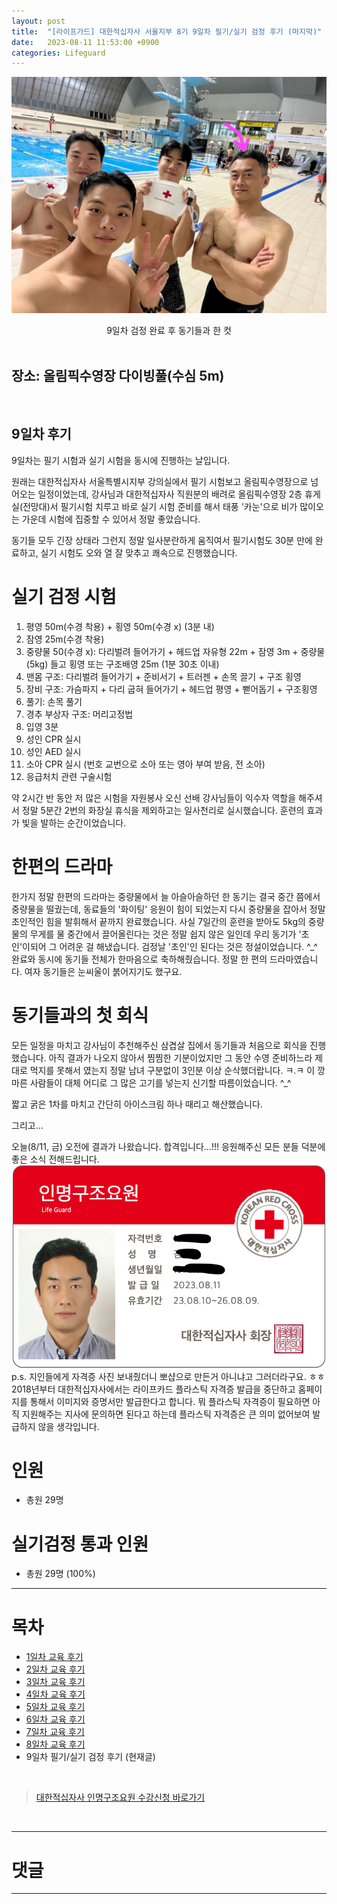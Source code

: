 ```yaml
---
layout: post
title:  "[라이프가드] 대한적십자사 서울지부 8기 9일차 필기/실기 검정 후기 (마지막)"
date:   2023-08-11 11:53:00 +0900
categories: Lifeguard
---
```


![9일차 검정 완료 후 동기들과 한 컷](https://github.com/neoroman/neoroman.github.io/raw/main/_images/lifeguard/Lifeguard-day9.jpg)
<center>9일차 검정 완료 후 동기들과 한 컷</center>

<BR />

## 장소: 올림픽수영장 다이빙풀(수심 5m)

<BR />

## 9일차 후기
9일차는 필기 시험과 실기 시험을 동시에 진행하는 날입니다.

원래는 대한적십자사 서울특별시지부 강의실에서 필기 시험보고 올림픽수영장으로 넘어오는 일정이었는데,
강사님과 대한적십자사 직원분의 배려로 올림픽수영장 2층 휴게실(전망대)서 필기시험 치루고 바로 실기 시험 준비를 해서
태풍 '카눈'으로 비가 많이오는 가운데 시험에 집중할 수 있어서 정말 좋았습니다.

동기들 모두 긴장 상태라 그런지 정말 일사분란하게 움직여서 필기시험도 30분 만에 완료하고,
실기 시험도 오와 열 잘 맞추고 쾌속으로 진행했습니다.

# 실기 검정 시험
1. 평영 50m(수경 착용) + 횡영 50m(수경 x) (3분 내)
2. 잠영 25m(수경 착용)
3. 중량물 50(수경 x): 다리벌려 들어가기 + 헤드업 자유형 22m + 잠영 3m + 중량물(5kg) 들고 횡영 또는 구조배영 25m (1분 30초 이내)
4. 맨몸 구조: 다리벌려 들어가기 + 준비서기 + 트러젠 + 손목 끌기 + 구조 횡영
5. 장비 구조: 가슴파지 + 다리 굽혀 들어가기 + 헤드업 평영 + 뻗어돕기 + 구조횡영
6. 풀기: 손목 풀기
7. 경추 부상자 구조: 머리고정법
8. 입영 3분
9. 성인 CPR 실시
10. 성인 AED 실시
11. 소아 CPR 실시 (번호 교번으로 소아 또는 영아 부여 받음, 전 소아)
12. 응급처치 관련 구술시험

약 2시간 반 동안 저 많은 시험을 자원봉사 오신 선배 강사님들이 익수자 역할을 해주셔서
정말 5분간 2번의 화장실 휴식을 제외하고는 일사천리로 실시했습니다.
훈련의 효과가 빛을 발하는 순간이었습니다.

# 한편의 드라마
한가지 정말 한편의 드라마는 중량물에서 늘 아슬아슬하던 한 동기는 결국 중간 쯤에서 중량물을 떨궜는데,
동료들의 '화이팅' 응원이 힘이 되었는지 다시 중량물을 잡아서 정말 초인적인 힘을 발휘해서 끝까지 완료했습니다.
사실 7일간의 훈련을 받아도 5kg의 중량물의 무게를 물 중간에서 끌어올린다는 것은 정말 쉽지 않은 일인데
우리 동기가 '초인'이되어 그 어려운 걸 해냈습니다. 검정날 '초인'인 된다는 것은 정설이었습니다. ^_^
완료와 동시에 동기들 전체가 한마음으로 축하해줬습니다.
정말 한 편의 드라마였습니다. 여자 동기들은 눈씨울이 붉어지기도 했구요.

# 동기들과의 첫 회식
모든 일정을 마치고 강사님이 추천해주신 삼겹살 집에서 동기들과 처음으로 회식을 진행했습니다.
아직 결과가 나오지 않아서 찜찜한 기분이었지만 그 동안 수영 준비하느라 제대로 먹지를 못해서 였는지 정말
남녀 구분없이 3인분 이상 순삭했더랍니다. ㅋ.ㅋ
이 깡마른 사람들이 대체 어디로 그 많은 고기를 넣는지 신기할 따름이었습니다. ^_^

짧고 굵은 1차를 마치고 간단히 아이스크림 하나 때리고 해산했습니다.

그리고...

오늘(8/11, 금) 오전에 결과가 나왔습니다. 
        합격입니다...!!!
응원해주신 모든 분들 덕분에 좋은 소식 전해드립니다.
<br />
![라이프가드 자격증](https://github.com/neoroman/neoroman.github.io/raw/main/_images/lifeguard/Lifeguard-day9-1.png)
<br />
p.s. 지인들에게 자격증 사진 보내줬더니 뽀샵으로 만든거 아니냐고 그러더라구요. ㅎㅎ
<br />
2018년부터 대한적십자사에서는 라이프카드 플라스틱 자격증 발급을 중단하고 홈페이지를 통해서 이미지와 증명서만 발급한다고 합니다. 뭐 플라스틱 자격증이 필요하면 아직 지원해주는 지사에 문의하면 된다고 하는데 플라스틱 자격증은 큰 의미 없어보여 발급하지 않을 생각입니다.

# 인원
 - 총원 29명

# 실기검정 통과 인원
 - 총원 29명 (100%)


---
# 목차
- [1일차 교육 후기][day-1]
- [2일차 교육 후기][day-2]
- [3일차 교육 후기][day-3]
- [4일차 교육 후기][day-4]
- [5일차 교육 후기][day-5]
- [6일차 교육 후기][day-6]
- [7일차 교육 후기][day-7]
- [8일차 교육 후기][day-8]
- 9일차 필기/실기 검정 후기 (현재글)


<BR />

> [대한적십자사 인명구조요원 수강신청 바로가기][redcross]
<BR />

---

# 댓글
<script src="https://utteranc.es/client.js"
        repo="neoroman/neoroman.github.io"
        issue-term="pathname"
        label="utterances"
        theme="github-light"
        crossorigin="anonymous"
        async>
</script>

---

[day-1]: /RedCross-Lifeguard-day1
[day-2]: /RedCross-Lifeguard-day2
[day-3]: /RedCross-Lifeguard-day3
[day-4]: /RedCross-Lifeguard-day4
[day-5]: /RedCross-Lifeguard-day5
[day-6]: /RedCross-Lifeguard-day6
[day-7]: /RedCross-Lifeguard-day7
[day-8]: /RedCross-Lifeguard-day8
[day-9]: /RedCross-Lifeguard-day9
[redcross]: https://www.redcross.or.kr/learn/edu/edu.do?educode1=02&educode2=02&edutypecode=01
